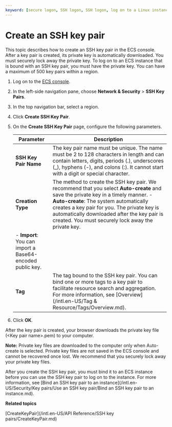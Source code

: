 ```yaml
---
keyword: [secure logon, SSH logon, SSH logon, log on to a Linux instance, ECS, SSH key]
---
```


# Create an SSH key pair

This topic describes how to create an SSH key pair in the ECS console. After a key pair is created, its private key is automatically downloaded. You must securely lock away the private key. To log on to an ECS instance that is bound with an SSH key pair, you must have the private key. You can have a maximum of 500 key pairs within a region.

1.  Log on to the [ECS console](https://ecs.console.aliyun.com).

2.  In the left-side navigation pane, choose **Network & Security** \> **SSH Key Pairs**.

3.  In the top navigation bar, select a region.

4.  Click **Create SSH Key Pair**.

5.  On the **Create SSH Key Pair** page, configure the following parameters.

    |Parameter|Description|
    |---------|-----------|
    |**SSH Key Pair Name**|The key pair name must be unique. The name must be 2 to 128 characters in length and can contain letters, digits, periods \(.\), underscores \(\_\), hyphens \(-\), and colons \(:\). It cannot start with a digit or special character.|
    |**Creation Type**|The method to create the SSH key pair. We recommend that you select **Auto-create** and save the private key in a timely manner.     -   **Auto-create**: The system automatically creates a key pair for you. The private key is automatically downloaded after the key pair is created. You must securely lock away the private key.
    -   **Import**: You can import a Base64-encoded public key. |
    |**Tag**|The tag bound to the SSH key pair. You can bind one or more tags to a key pair to facilitate resource search and aggregation. For more information, see [Overview](/intl.en-US/Tag & Resource/Tags/Overview.md).|

6.  Click **OK**.


After the key pair is created, your browser downloads the private key file \(<Key pair name\>.pem\) to your computer.

**Note:** Private key files are downloaded to the computer only when Auto-create is selected. Private key files are not saved in the ECS console and cannot be recovered once lost. We recommend that you securely lock away your private key files.

After you create the SSH key pair, you must bind it to an ECS instance before you can use the SSH key pair to log on to the instance. For more information, see [Bind an SSH key pair to an instance](/intl.en-US/Security/Key pairs/Use an SSH key pair/Bind an SSH key pair to an instance.md).

**Related topics**  


[CreateKeyPair](/intl.en-US/API Reference/SSH key pairs/CreateKeyPair.md)

